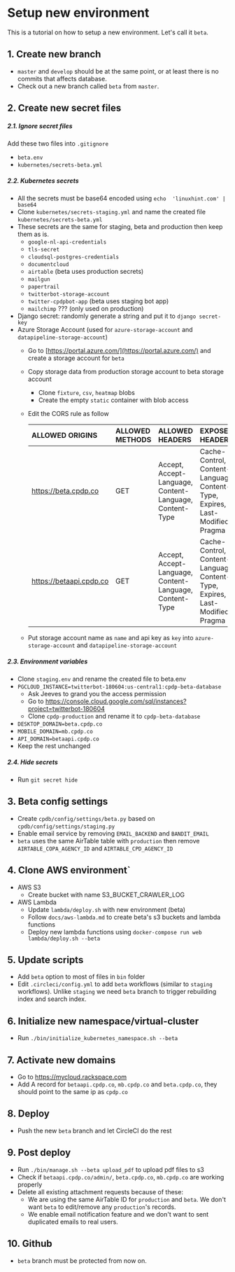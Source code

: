# Setup new environment
This is a tutorial on how to setup a new environment. Let's call it `beta`.

## 1. Create new branch
- `master` and `develop` should be at the same point, or at least there is no commits that affects database.
- Check out a new branch called `beta` from `master`.

## 2. Create new secret files
##### 2.1. Ignore secret files
Add these two files into `.gitignore`
- `beta.env`
- `kubernetes/secrets-beta.yml`

##### 2.2. Kubernetes secrets
- All the secrets must be base64 encoded using `echo  'linuxhint.com' | base64`
- Clone `kubernetes/secrets-staging.yml` and name the created file `kubernetes/secrets-beta.yml`
- These secrets are the same for staging, beta and production then keep them as is.
    - `google-nl-api-credentials`
    - `tls-secret`
    - `cloudsql-postgres-credentials`
    - `documentcloud`
    - `airtable` (beta uses production secrets)
    - `mailgun`
    - `papertrail`
    - `twitterbot-storage-account`
    - `twitter-cpdpbot-app` (beta uses staging bot app)
    - `mailchimp` ??? (only used on production)
- Django secret: randomly generate a string and put it to `django secret-key`
- Azure Storage Account (used for `azure-storage-account` and `datapipeline-storage-account`)
    - Go to [https://portal.azure.com/](https://portal.azure.com/) and create a storage account for `beta`
    - Copy storage data from production storage account to beta storage account
        + Clone `fixture`, `csv`, `heatmap` blobs
        + Create the empty `static` container with blob access
    - Edit the CORS rule as follow

        | ALLOWED ORIGINS | ALLOWED METHODS | ALLOWED HEADERS                                         | EXPOSED HEADERS                                                               |
        |:----------------|:----------------|:--------------------------------------------------------|:------------------------------------------------------------------------------|
        | https://beta.cpdp.co | GET             | Accept, Accept-Language, Content-Language, Content-Type | Cache-Control, Content-Language, Content-Type, Expires, Last-Modified, Pragma |
        | https://betaapi.cpdp.co | GET             | Accept, Accept-Language, Content-Language, Content-Type | Cache-Control, Content-Language, Content-Type, Expires, Last-Modified, Pragma |
    - Put storage account name as `name` and api key as `key` into `azure-storage-account` and `datapipeline-storage-account`

##### 2.3. Environment variables
- Clone `staging.env` and rename the created file to beta.env
- `PGCLOUD_INSTANCE=twitterbot-180604:us-central1:cpdp-beta-database`
    - Ask Jeeves to grand you the access permission
    - Go to https://console.cloud.google.com/sql/instances?project=twitterbot-180604
    - Clone `cpdp-production` and rename it to `cpdp-beta-database`
- `DESKTOP_DOMAIN=beta.cpdp.co`
- `MOBILE_DOMAIN=mb.cpdp.co`
- `API_DOMAIN=betaapi.cpdp.co`
- Keep the rest unchanged

##### 2.4. Hide secrets
  - Run `git secret hide`

## 3. Beta config settings
- Create `cpdb/config/settings/beta.py` based on `cpdb/config/settings/staging.py`
- Enable email service by removing `EMAIL_BACKEND` and `BANDIT_EMAIL`
- `beta` uses the same AirTable table with `production` then remove `AIRTABLE_COPA_AGENCY_ID` and `AIRTABLE_CPD_AGENCY_ID`

## 4. Clone AWS environment`
- AWS S3
    - Create bucket with name S3_BUCKET_CRAWLER_LOG
- AWS Lambda
    - Update `lambda/deploy.sh` with new environment (beta)
    - Follow `docs/aws-lambda.md` to create beta's s3 buckets and lambda functions
    - Deploy new lambda functions using `docker-compose run web lambda/deploy.sh --beta`

## 5. Update scripts
- Add `beta` option to most of files in `bin` folder
- Edit `.circleci/config.yml` to add `beta` workflows (similar to `staging` workflows). Unlike `staging` we need `beta`
branch to trigger rebuilding index and search index.

## 6. Initialize new namespace/virtual-cluster
- Run `./bin/initialize_kubernetes_namespace.sh --beta`

## 7. Activate new domains
- Go to https://mycloud.rackspace.com
- Add A record for `betaapi.cpdp.co`, `mb.cpdp.co` and `beta.cpdp.co`, they should point to the same ip as `cpdp.co`

## 8. Deploy
- Push the new `beta` branch and let CircleCI do the rest

## 9. Post deploy
- Run `./bin/manage.sh --beta upload_pdf` to upload pdf files to s3
- Check if `betaapi.cpdp.co/admin/`, `beta.cpdp.co`, `mb.cpdp.co` are working properly
- Delete all existing attachment requests because of these:
    - We are using the same AirTable ID for `production` and `beta`. We don't want `beta` to edit/remove any `production`'s records.
    - We enable email notification feature and we don't want to sent duplicated emails to real users.

## 10. Github
- `beta` branch must be protected from now on.
